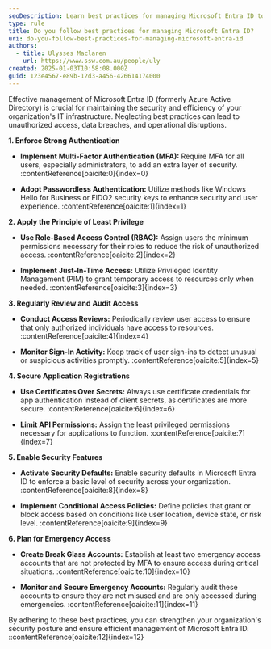 ```yaml
---
seoDescription: Learn best practices for managing Microsoft Entra ID to enhance security and efficiency in your organization.
type: rule
title: Do you follow best practices for managing Microsoft Entra ID?
uri: do-you-follow-best-practices-for-managing-microsoft-entra-id
authors:
  - title: Ulysses Maclaren
    url: https://www.ssw.com.au/people/uly
created: 2025-01-03T10:58:08.000Z
guid: 123e4567-e89b-12d3-a456-426614174000
---
```


Effective management of Microsoft Entra ID (formerly Azure Active Directory) is crucial for maintaining the security and efficiency of your organization's IT infrastructure. Neglecting best practices can lead to unauthorized access, data breaches, and operational disruptions. <!--endintro-->

**1. Enforce Strong Authentication**

- **Implement Multi-Factor Authentication (MFA):** Require MFA for all users, especially administrators, to add an extra layer of security. :contentReference[oaicite:0]{index=0}

- **Adopt Passwordless Authentication:** Utilize methods like Windows Hello for Business or FIDO2 security keys to enhance security and user experience. :contentReference[oaicite:1]{index=1}

**2. Apply the Principle of Least Privilege**

- **Use Role-Based Access Control (RBAC):** Assign users the minimum permissions necessary for their roles to reduce the risk of unauthorized access. :contentReference[oaicite:2]{index=2}

- **Implement Just-In-Time Access:** Utilize Privileged Identity Management (PIM) to grant temporary access to resources only when needed. :contentReference[oaicite:3]{index=3}

**3. Regularly Review and Audit Access**

- **Conduct Access Reviews:** Periodically review user access to ensure that only authorized individuals have access to resources. :contentReference[oaicite:4]{index=4}

- **Monitor Sign-In Activity:** Keep track of user sign-ins to detect unusual or suspicious activities promptly. :contentReference[oaicite:5]{index=5}

**4. Secure Application Registrations**

- **Use Certificates Over Secrets:** Always use certificate credentials for app authentication instead of client secrets, as certificates are more secure. :contentReference[oaicite:6]{index=6}

- **Limit API Permissions:** Assign the least privileged permissions necessary for applications to function. :contentReference[oaicite:7]{index=7}

**5. Enable Security Features**

- **Activate Security Defaults:** Enable security defaults in Microsoft Entra ID to enforce a basic level of security across your organization. :contentReference[oaicite:8]{index=8}

- **Implement Conditional Access Policies:** Define policies that grant or block access based on conditions like user location, device state, or risk level. :contentReference[oaicite:9]{index=9}

**6. Plan for Emergency Access**

- **Create Break Glass Accounts:** Establish at least two emergency access accounts that are not protected by MFA to ensure access during critical situations. :contentReference[oaicite:10]{index=10}

- **Monitor and Secure Emergency Accounts:** Regularly audit these accounts to ensure they are not misused and are only accessed during emergencies. :contentReference[oaicite:11]{index=11}

By adhering to these best practices, you can strengthen your organization's security posture and ensure efficient management of Microsoft Entra ID.
::contentReference[oaicite:12]{index=12}
